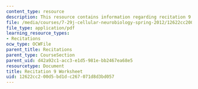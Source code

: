 ```yaml
---
content_type: resource
description: This resource contains information regarding recitation 9 worksheet
file: /media/courses/7-29j-cellular-neurobiology-spring-2012/12622cc200d5bd1dc267071d8d3bd057_MIT7_29JS12_Recitation9.pdf
file_type: application/pdf
learning_resource_types:
- Recitations
ocw_type: OCWFile
parent_title: Recitations
parent_type: CourseSection
parent_uid: d42a92c1-acc3-e1d5-981e-bb2467ea68e5
resourcetype: Document
title: Recitation 9 Worksheet
uid: 12622cc2-00d5-bd1d-c267-071d8d3bd057
---
```

